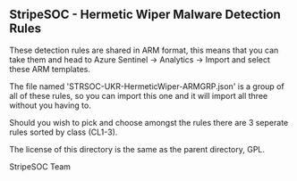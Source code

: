 ## StripeSOC - Hermetic Wiper Malware Detection Rules
These detection rules are shared in ARM format, this means that you can take them and head to Azure Sentinel -> Analytics -> Import and select these ARM templates.

The file named 'STRSOC-UKR-HermeticWiper-ARMGRP.json' is a group of all of these rules, so you can import this one and it will import all three without you having to.

Should you wish to pick and choose amongst the rules there are 3 seperate rules sorted by class (CL1-3). 

The license of this directory is the same as the parent directory, GPL. 

StripeSOC Team
